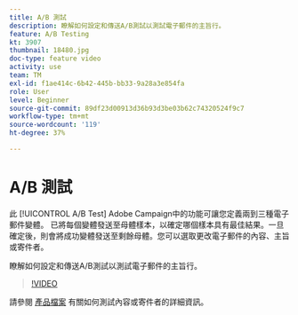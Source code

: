 ```yaml
---
title: A/B 測試
description: 瞭解如何設定和傳送A/B測試以測試電子郵件的主旨行。
feature: A/B Testing
kt: 3907
thumbnail: 18480.jpg
doc-type: feature video
activity: use
team: TM
exl-id: f1ae414c-6b42-445b-bb33-9a28a3e854fa
role: User
level: Beginner
source-git-commit: 89df23d00913d36b93d3be03b62c74320524f9c7
workflow-type: tm+mt
source-wordcount: '119'
ht-degree: 37%

---
```


# A/B 測試

此 [!UICONTROL A/B Test] Adobe Campaign中的功能可讓您定義兩到三種電子郵件變體。 已將每個變體發送至母體樣本，以確定哪個樣本具有最佳結果。一旦確定後，則會將成功變體發送至剩餘母體。您可以選取更改電子郵件的內容、主旨或寄件者。

瞭解如何設定和傳送A/B測試以測試電子郵件的主旨行。

>[!VIDEO](https://video.tv.adobe.com/v/18480?quality=12&learn=on)

請參閱 [產品檔案](https://experienceleague.adobe.com/docs/campaign-standard/using/communication-channels/email-messages/designing-an-a-b-test-email.html) 有關如何測試內容或寄件者的詳細資訊。
